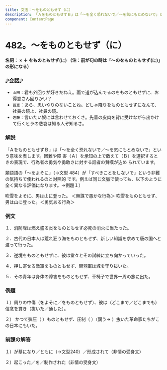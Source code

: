 ```yaml
---
title: 文法：～をものともせず（に）
description: 「ＡをものともせずＢ」は「～を全く恐れないで／～を気にもとめないで」という意味を表します。困難や障 害（Ａ）を承知の上で敢えて（Ｂ）を選択するときの表現で、行為者の勇気や勇敢さに対する話者の賛嘆が込め られています。
component: ContentPage
---
```



# 482。～をものともせず（に）
#### 名詞： × ＋ をものともせず(に) （注：前が句の時は「～のをものともせず(に)」の形になる）
### ♪会話♪
- `山田`：君も外回りが好きだねえ。雨で道が込んでるのをものともせずに、お得意さん回りかい？
- `百恵`：あら、思いやりのないことね。どしゃ降りをものともせずになんて、社員の鏡よ、社員の鏡。
- `佐藤`：言いたい奴には言わせておくさ。先輩の皮肉を背に受けながら出かけて行くヒラの悲哀は知る人ぞ知るさ。
### 解説
「ＡをものともせずＢ」は「～を全く恐れないで／～を気にもとめないで」という意味を表します。困難や障 害（Ａ）を承知の上で敢えて（Ｂ）を選択するときの表現で、行為者の勇気や勇敢さに対する話者の賛嘆が込め られています。

類語語の「～をよそに」（→文型 484）が「すべきことをしないで」という非難の気持ちで使われるのと対照的 です。例えば同じ文脈で使っても、以下のように全く異なる評価になります。→例題１）

吹雪をよそに、男は山に登った。 ＜無謀で愚かな行為＞ 吹雪をものともせず、男は山に登った。＜勇気ある行為＞
### 例文
１．消防隊は燃え盛る炎をものともせず必死の消火に当たった。

２．古代の日本人は荒れ狂う海をものともせず、新しい知識を求めて唐の国へと渡って行った。

３．逆境をものともせずに、彼は堂々とその試練に立ち向かっていった。

４．押し寄せる敵軍をものともせず、関羽軍は城を守り抜いた。

５．その青年は身体の障害をものともせず、車椅子で世界一周の旅に出た。
### 例題
１）周りの中傷（をよそに／をものともせず）、彼は（どこまで／どこまでも）信念を貫き（抜いた／通した）。

２） かつて弾圧（ ）ものともせず、圧制（ ）（闘う→ ）抜いた革命家たちがこの日本にもいた。
### 前課の解答
１）が基になり／ともに（→文型240）／形成されて（非情の受身文）

２）起こった／を／制作された（非情の受身文）
